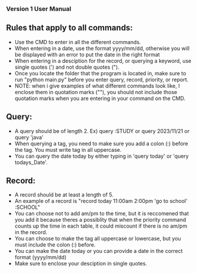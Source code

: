 ### Version 1 User Manual
## Rules that apply to all commands:
* Use the CMD to enter in all the different commands.
* When entering in a date, use the format yyyy/mm/dd, otherwise you will be displayed with an error to put the date in the right format
* When entering in a desciption for the record, or querying a keyword, use single quotes (') and not double quotes (").
* Once you locate the folder that the program is located in, make sure to run "python main.py" before you enter query, record, priority, or report.
* NOTE: when i give examples of what different commands look like, I enclose them in quotation marks (""), you should not include those quotation marks when you are entering in your command on the CMD.
## Query:
* A query should be of length 2. Ex) query :STUDY or query 2023/11/21 or query 'java'
* When querying a tag, you need to make sure you add a colon (:) before the tag. You must write tag in all uppercase.
* You can query the date today by either typing in 'query today' or 'query todays_Date'.
## Record:
* A record should be at least a length of 5.
* An example of a record is "record today 11:00am 2:00pm 'go to school' :SCHOOL"
* You can choose not to add am/pm to the time, but it is reccomened that you add it because theres a possiblity that when the priority command counts up the time in each table, it could miscount if there is no am/pm in the record.
* You can choose to make the tag all uppercase or lowercase, but you must include the colon (:) before.
* You can make the date today or you can provide a date in the correct format (yyyy/mm/dd)
* Make sure to enclose your desciption in  single quotes.
